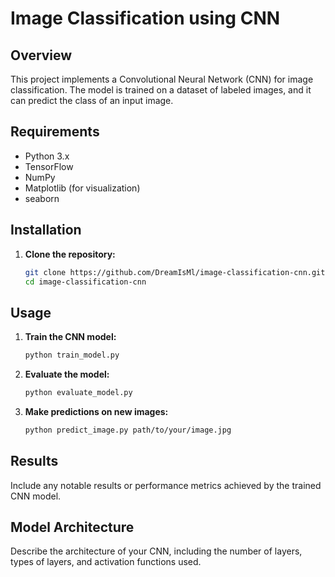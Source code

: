 # Image Classification using CNN

## Overview

This project implements a Convolutional Neural Network (CNN) for image classification. The model is trained on a dataset of labeled images, and it can predict the class of an input image.

## Requirements

- Python 3.x
- TensorFlow
- NumPy
- Matplotlib (for visualization)
- seaborn

## Installation

1. **Clone the repository:**

    ```bash
    git clone https://github.com/DreamIsMl/image-classification-cnn.git
    cd image-classification-cnn
    ```


## Usage

1. **Train the CNN model:**

    ```bash
    python train_model.py
    ```

2. **Evaluate the model:**

    ```bash
    python evaluate_model.py
    ```

3. **Make predictions on new images:**

    ```bash
    python predict_image.py path/to/your/image.jpg
    ```

## Results

Include any notable results or performance metrics achieved by the trained CNN model.

## Model Architecture

Describe the architecture of your CNN, including the number of layers, types of layers, and activation functions used.


